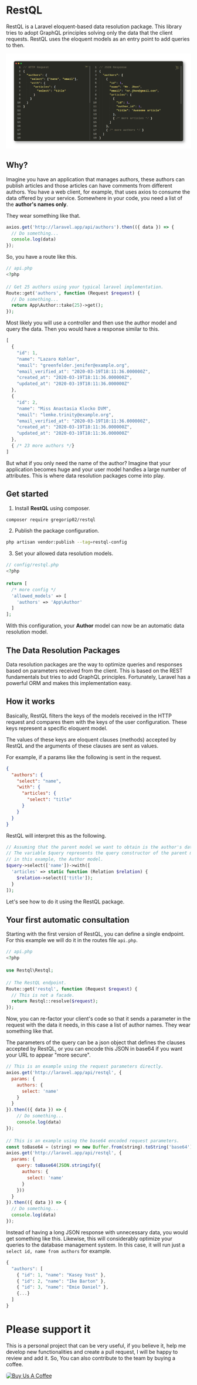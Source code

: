 # RestQL

RestQL is a Laravel eloquent-based data resolution package. This library tries to
adopt GraphQL principles solving only the data that the client requests. RestQL uses
the eloquent models as an entry point to add queries to then.

<img src="./img/example.png" alt="Laravel RestQL"/>

## **Why?**

Imagine you have an application that manages authors, these authors can publish
articles and those articles can have comments from different authors. You have a
web client, for example, that uses axios to consume the data offered by your service.
Somewhere in your code, you need a list of the **author's names only**.

They wear something like that.

```js
axios.get('http://laravel.app/api/authors').then(({ data }) => {
  // Do something...
  console.log(data)
});
```

So, you have a route like this.

```php
// api.php
<?php

// Get 25 authors using your typical laravel implementation.
Route::get('authors', function (Request $request) {
  // Do something...
  return App\Author::take(25)->get();
});
```

Most likely you will use a controller and then use the author model and query the data.
Then you would have a response similar to this.

```js
[
  {
    "id": 1,
    "name": "Lazaro Kohler",
    "email": "greenfelder.jenifer@example.org",
    "email_verified_at": "2020-03-19T18:11:36.000000Z",
    "created_at": "2020-03-19T18:11:36.000000Z",
    "updated_at": "2020-03-19T18:11:36.000000Z"
  },
  {
    "id": 2,
    "name": "Miss Anastasia Klocko DVM",
    "email": "lemke.trinity@example.org",
    "email_verified_at": "2020-03-19T18:11:36.000000Z",
    "created_at": "2020-03-19T18:11:36.000000Z",
    "updated_at": "2020-03-19T18:11:36.000000Z"
  },
  { /* 23 more authors */}
]
```

But what if you only need the name of the author? Imagine that your application
becomes huge and your user model handles a large number of attributes. This is where
data resolution packages come into play.

## **Get started**

1. Install **RestQL** using composer.

```bash
composer require gregorip02/restql
```

2. Publish the package configuration.

```bash
php artisan vendor:publish --tag=restql-config
```

3. Set your allowed data resolution models.

```php
// config/restql.php
<?php

return [
  /* more config */
  'allowed_models' => [
    'authors' => 'App\Author'
  ]
];
```

With this configuration, your **Author** model can now be an automatic data
resolution model.

## **The Data Resolution Packages**

Data resolution packages are the way to optimize queries and responses based on
parameters received from the client. This is based on the REST fundamentals but tries
to add GraphQL principles. Fortunately, Laravel has a powerful ORM and makes
this implementation easy.

## **How it works**

Basically, RestQL filters the keys of the models received in the HTTP request and
compares them with the keys of the user configuration. These keys represent a
specific eloquent model.

The values of these keys are eloquent clauses (methods) accepted by RestQL and
the arguments of these clauses are sent as values.

For example, if a params like the following is sent in the request.

```json
{
  "authors": {
    "select": "name",
    "with": {
      "articles": {
        "select": "title"
      }
    }
  }
}
```

RestQL will interpret this as the following.

```php
// Assuming that the parent model we want to obtain is the author's data.
// The variable $query represents the query constructor of the parent model,
// in this example, the Author model.
$query->select(['name'])->with([
  'articles' => static function (Relation $relation) {
    $relation->select(['title']);
  }
]);
```

Let's see how to do it using the RestQL package.

## **Your first automatic consultation**

Starting with the first version of RestQL, you can define a single endpoint.
For this example we will do it in the routes file `api.php`.

```php
// api.php
<?php

use Restql\Restql;

// The RestQL endpoint.
Route::get('restql', function (Request $request) {
  // This is not a facade.
  return Restql::resolve($request);
});
```

Now, you can re-factor your client's code so that it sends a parameter in the
request with the data it needs, in this case a list of author names. They wear
something like that.

The parameters of the query can be a json object that defines the clauses accepted
by RestQL, or you can encode this JSON in base64 if you want your URL to
appear "more secure".

```js
// This is an example using the request parameters directly.
axios.get('http://laravel.app/api/restql', {
  params: {
    authors: {
      select: 'name'
    }
  }
}).then(({ data }) => {
    // Do something...
    console.log(data)
});

// This is an example using the base64 encoded request parameters.
const toBase64 = (string) => new Buffer.from(string).toString('base64');
axios.get('http://laravel.app/api/restql', {
  params: {
    query: toBase64(JSON.stringify({
      authors: {
        select: 'name'
      }
    }))
  }
}).then(({ data }) => {
  // Do something...
  console.log(data)
});
```

Instead of having a long JSON response with unnecessary data, you would get
something like this. Likewise, this will considerably optimize your queries to
the database management system. In this case, it will run just a
`select id, name from authors` for example.


```js
{
  "authors": [
    { "id": 1, "name": "Kasey Yost" },
    { "id": 2, "name": "Ike Barton" },
    { "id": 3, "name": "Emie Daniel" },
    {...}
  ]
}
```

# **Please support it**

This is a personal project that can be very useful, if you believe it, help me
develop new functionalities and create a pull request, I will be happy to review
and add it. So, You can also contribute to the team by buying a coffee.

<a href="https://www.buymeacoffee.com/BgHiZ9b" target="_blank">
    <img src="https://cdn.buymeacoffee.com/buttons/default-red.png"
        style="border-radius: 5px;"
        alt="Buy Us A Coffee"
        width="300"
        height="80"/>
</a>
